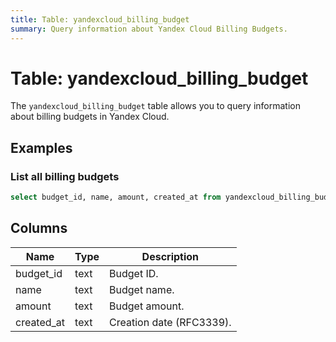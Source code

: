```yaml
---
title: Table: yandexcloud_billing_budget
summary: Query information about Yandex Cloud Billing Budgets.
---
```


# Table: yandexcloud_billing_budget

The `yandexcloud_billing_budget` table allows you to query information about billing budgets in Yandex Cloud.

## Examples

### List all billing budgets
```sql
select budget_id, name, amount, created_at from yandexcloud_billing_budget;
```

## Columns
| Name        | Type   | Description                                 |
|-------------|--------|---------------------------------------------|
| budget_id   | text   | Budget ID.                                  |
| name        | text   | Budget name.                                |
| amount      | text   | Budget amount.                              |
| created_at  | text   | Creation date (RFC3339).                    | 